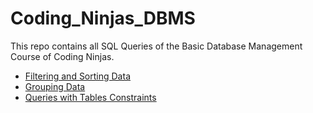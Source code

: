 # Coding_Ninjas_DBMS
This repo contains all SQL Queries of the Basic Database Management Course of Coding Ninjas.

- [Filtering and Sorting Data](./filteringandsortingdata)
- [Grouping Data](./groupingdata)
- [Queries with Tables Constraints](./querieswithtablesconstraints/)